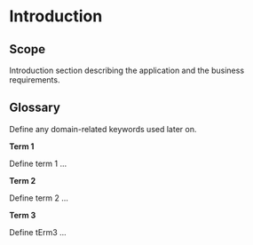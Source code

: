 # Introduction

## Scope

Introduction section describing the application and the business requirements.

## Glossary

Define any domain-related keywords used later on.

**Term 1**

Define term 1 ...

**Term 2**

Define term 2 ...

**Term 3**

Define tErm3 ...
